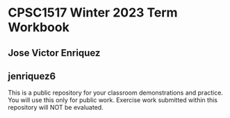 # CPSC1517 Winter 2023 Term Workbook

## Jose Victor Enriquez

## jenriquez6

This is a public repository for your classroom demonstrations and practice. You will use this only for public work. Exercise work submitted within this repository will NOT be evaluated.
